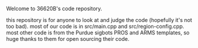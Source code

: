 Welcome to 36620B's code repository.

this repository is for anyone to look at and judge the code (hopefully it's not too bad).
most of our code is in src/main.cpp and src/region-config.cpp. most other code is from the Purdue sigbots PROS and ARMS templates, so huge thanks to them for open sourcing their code.


